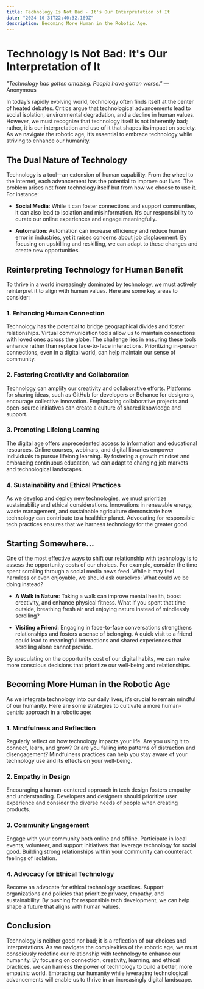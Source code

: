 ```yaml
---
title: Technology Is Not Bad - It's Our Interpretation of It
date: "2024-10-31T22:40:32.169Z"
description: Becoming More Human in the Robotic Age.
---
```


# Technology Is Not Bad: It's Our Interpretation of It

*"Technology has gotten amazing. People have gotten worse."* — Anonymous

In today’s rapidly evolving world, technology often finds itself at the center of heated debates. Critics argue that technological advancements lead to social isolation, environmental degradation, and a decline in human values. However, we must recognize that technology itself is not inherently bad; rather, it is our interpretation and use of it that shapes its impact on society. As we navigate the robotic age, it’s essential to embrace technology while striving to enhance our humanity.

## The Dual Nature of Technology

Technology is a tool—an extension of human capability. From the wheel to the internet, each advancement has the potential to improve our lives. The problem arises not from technology itself but from how we choose to use it. For instance:

- **Social Media**: While it can foster connections and support communities, it can also lead to isolation and misinformation. It’s our responsibility to curate our online experiences and engage meaningfully.
  
- **Automation**: Automation can increase efficiency and reduce human error in industries, yet it raises concerns about job displacement. By focusing on upskilling and reskilling, we can adapt to these changes and create new opportunities.

## Reinterpreting Technology for Human Benefit

To thrive in a world increasingly dominated by technology, we must actively reinterpret it to align with human values. Here are some key areas to consider:

### 1. **Enhancing Human Connection**

Technology has the potential to bridge geographical divides and foster relationships. Virtual communication tools allow us to maintain connections with loved ones across the globe. The challenge lies in ensuring these tools enhance rather than replace face-to-face interactions. Prioritizing in-person connections, even in a digital world, can help maintain our sense of community.

### 2. **Fostering Creativity and Collaboration**

Technology can amplify our creativity and collaborative efforts. Platforms for sharing ideas, such as GitHub for developers or Behance for designers, encourage collective innovation. Emphasizing collaborative projects and open-source initiatives can create a culture of shared knowledge and support.

### 3. **Promoting Lifelong Learning**

The digital age offers unprecedented access to information and educational resources. Online courses, webinars, and digital libraries empower individuals to pursue lifelong learning. By fostering a growth mindset and embracing continuous education, we can adapt to changing job markets and technological landscapes.

### 4. **Sustainability and Ethical Practices**

As we develop and deploy new technologies, we must prioritize sustainability and ethical considerations. Innovations in renewable energy, waste management, and sustainable agriculture demonstrate how technology can contribute to a healthier planet. Advocating for responsible tech practices ensures that we harness technology for the greater good.

## Starting Somewhere...

One of the most effective ways to shift our relationship with technology is to assess the opportunity costs of our choices. For example, consider the time spent scrolling through a social media news feed. While it may feel harmless or even enjoyable, we should ask ourselves: What could we be doing instead?

- **A Walk in Nature**: Taking a walk can improve mental health, boost creativity, and enhance physical fitness. What if you spent that time outside, breathing fresh air and enjoying nature instead of mindlessly scrolling?

- **Visiting a Friend**: Engaging in face-to-face conversations strengthens relationships and fosters a sense of belonging. A quick visit to a friend could lead to meaningful interactions and shared experiences that scrolling alone cannot provide.

By speculating on the opportunity cost of our digital habits, we can make more conscious decisions that prioritize our well-being and relationships.

## Becoming More Human in the Robotic Age

As we integrate technology into our daily lives, it’s crucial to remain mindful of our humanity. Here are some strategies to cultivate a more human-centric approach in a robotic age:

### 1. **Mindfulness and Reflection**

Regularly reflect on how technology impacts your life. Are you using it to connect, learn, and grow? Or are you falling into patterns of distraction and disengagement? Mindfulness practices can help you stay aware of your technology use and its effects on your well-being.

### 2. **Empathy in Design**

Encouraging a human-centered approach in tech design fosters empathy and understanding. Developers and designers should prioritize user experience and consider the diverse needs of people when creating products.

### 3. **Community Engagement**

Engage with your community both online and offline. Participate in local events, volunteer, and support initiatives that leverage technology for social good. Building strong relationships within your community can counteract feelings of isolation.

### 4. **Advocacy for Ethical Technology**

Become an advocate for ethical technology practices. Support organizations and policies that prioritize privacy, empathy, and sustainability. By pushing for responsible tech development, we can help shape a future that aligns with human values.

## Conclusion

Technology is neither good nor bad; it is a reflection of our choices and interpretations. As we navigate the complexities of the robotic age, we must consciously redefine our relationship with technology to enhance our humanity. By focusing on connection, creativity, learning, and ethical practices, we can harness the power of technology to build a better, more empathic world. Embracing our humanity while leveraging technological advancements will enable us to thrive in an increasingly digital landscape.